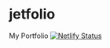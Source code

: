 # jetfolio
My Portfolio
[![Netlify Status](https://api.netlify.com/api/v1/badges/eb181c2f-2b06-414f-8de8-04e5084d13bc/deploy-status)](https://app.netlify.com/sites/bjopgr/deploys)
